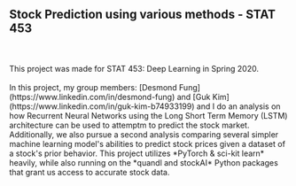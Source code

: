 ## Stock Prediction using various methods - STAT 453
<br>
<br>
This project was made for STAT 453: Deep Learning in Spring 2020. <br>
<br>
In this project, my group members: [Desmond Fung](https://www.linkedin.com/in/desmond-fung) and [Guk Kim](https://www.linkedin.com/in/guk-kim-b74933199) and I
do an analysis on how Recurrent Neural Networks using the Long Short Term Memory (LSTM) architecture can be used to attemptm to predict the stock market.
Additionally, we also pursue a second analysis comparing several simpler machine learning model's abilities to predict stock prices given a dataset
of a stock's prior behavior. This project utilizes *PyTorch & sci-kit learn* heavily, while also running on the *quandl and stockAI* Python packages that grant us access to accurate stock data.
